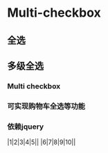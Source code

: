 # Multi-checkbox
## 全选
## 多级全选  
### Multi checkbox  
### 可实现购物车全选等功能
### 依赖jquery
|1|2|3|4|5||
|6|7|8|9|10||
